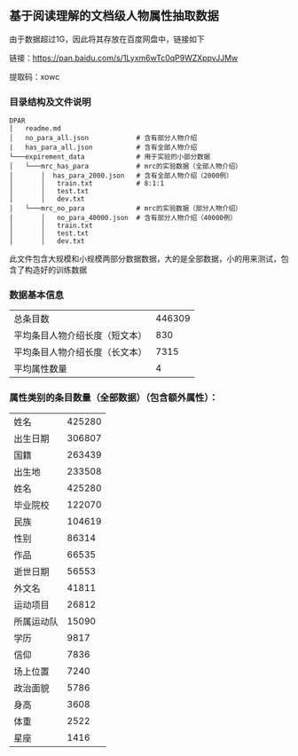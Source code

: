 ## 基于阅读理解的文档级人物属性抽取数据

由于数据超过1G，因此将其存放在百度网盘中，链接如下

链接：https://pan.baidu.com/s/1Lyxm6wTc0qP9WZXppvJJMw 

提取码：xowc
### 目录结构及文件说明
```
DPAR
│   readme.md    
│   no_para_all.json            # 含有部分人物介绍
|   has_para_all.json           # 含有全部人物介绍
└───expirement_data             # 用于实验的小部分数据
│   └───mrc_has_para            # mrc的实验数据（全部人物介绍）
│       │  has_para_2000.json   # 含有全部人物介绍（2000例）
│       │   train.txt           # 8:1:1
│       │   test.txt
│       │   dev.txt
│   └───mrc_no_para             # mrc的实验数据（部分人物介绍）
│       │   no_para_40000.json  # 含有部分人物介绍（40000例）
│       │   train.txt
│       │   test.txt
│       │   dev.txt
```

此文件包含大规模和小规模两部分数据数据，大的是全部数据，小的用来测试，包含了构造好的训练数据

### 数据基本信息
|||
|  ----  | ----  |
| 总条目数  | 446309 |
| 平均条目人物介绍长度（短文本）  | 830 |
| 平均条目人物介绍长度（长文本）  | 7315 |
| 平均属性数量  | 4 |

### 属性类别的条目数量（全部数据）（包含额外属性）：
|||
|  ----  | ----  |
| 姓名  | 425280 |
| 出生日期  | 306807 |
| 国籍  | 263439 |
| 出生地  |233508 |
| 姓名  | 425280 |
| 毕业院校  | 122070 |
| 民族  | 104619 |
| 性别  |86314 |
| 作品  | 66535 |
| 逝世日期  | 56553 |
| 外文名  | 41811 |
| 运动项目  |26812 |
| 所属运动队  | 15090 |
| 学历  | 9817 |
| 信仰  | 7836 |
| 场上位置  |7240 |
| 政治面貌  | 5786 |
| 身高  | 3608 |
| 体重  | 2522 |
| 星座  |1416 |


